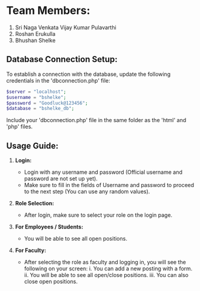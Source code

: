 # Team Members:
1. Sri Naga Venkata Vijay Kumar Pulavarthi
2. Roshan Erukulla
3. Bhushan Shelke

## Database Connection Setup:
To establish a connection with the database, update the following credentials in the 'dbconnection.php' file:
```php
$server = "localhost";
$username = "bshelke";
$password = "Goodluck@123456";
$database = "bshelke_db";
```
Include your 'dbconnection.php' file in the same folder as the 'html' and 'php' files.

## Usage Guide:

1. **Login:**
   - Login with any username and password (Official username and password are not set up yet).
   - Make sure to fill in the fields of Username and password to proceed to the next step (You can use any random values).

2. **Role Selection:**
   - After login, make sure to select your role on the login page.

3. **For Employees / Students:**
   - You will be able to see all open positions.

4. **For Faculty:**
   - After selecting the role as faculty and logging in, you will see the following on your screen:
     i. You can add a new posting with a form.
     ii. You will be able to see all open/close positions.
     iii. You can also close open positions.

